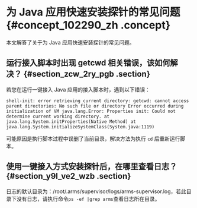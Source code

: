 # 为 Java 应用快速安装探针的常见问题 {#concept_102290_zh .concept}

本文解答了关于为 Java 应用快速安装探针的常见问题。

## 运行接入脚本时出现 getcwd 相关错误，该如何解决？ {#section_zcw_2ry_pgb .section}

若您在运行一键接入 Java 应用的接入脚本时，遇到以下错误：

```
shell-init: error retrieving current directory: getcwd: cannot access parent directories: No such file or directory Error occurred during initialization of VM java.lang.Error: Properties init: Could not determine current working directory. at java.lang.System.initProperties(Native Method) at java.lang.System.initializeSystemClass(System.java:1119)
```

可能原因是执行脚本过程中误删了当前目录，解决方法为执行 `cd` 后重新运行脚本。

## 使用一键接入方式安装探针后，在哪里查看日志？ {#section_y9l_ve2_wzb .section}

日志的默认目录为：/root/.arms/supervisor/logs/arms-supervisor.log，若此目录下没有日志，请执行命令`ps -ef |grep arms`查看日志所在目录。

